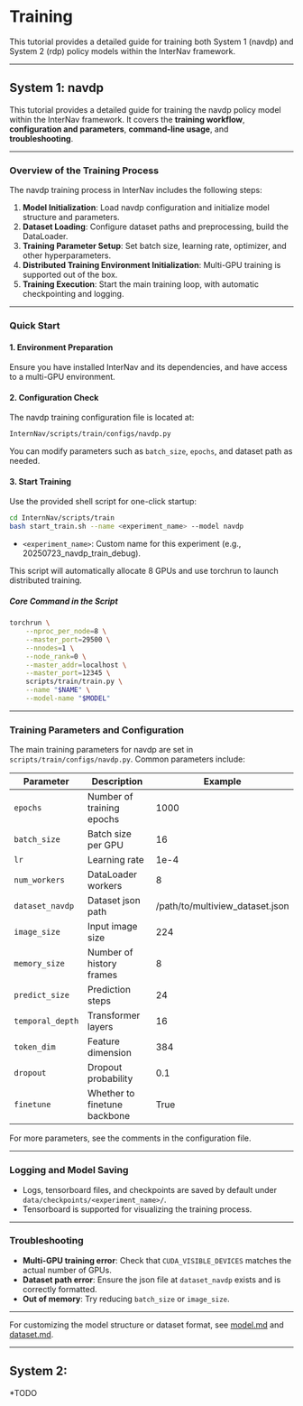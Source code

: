 # Training

This tutorial provides a detailed guide for training both System 1 (navdp) and System 2 (rdp) policy models within the InterNav framework.

---

## System 1: navdp

<!-- navdp content start -->

This tutorial provides a detailed guide for training the navdp policy model within the InterNav framework. It covers the **training workflow**, **configuration and parameters**, **command-line usage**, and **troubleshooting**.

---

### Overview of the Training Process

The navdp training process in InterNav includes the following steps:

1. **Model Initialization**: Load navdp configuration and initialize model structure and parameters.
2. **Dataset Loading**: Configure dataset paths and preprocessing, build the DataLoader.
3. **Training Parameter Setup**: Set batch size, learning rate, optimizer, and other hyperparameters.
4. **Distributed Training Environment Initialization**: Multi-GPU training is supported out of the box.
5. **Training Execution**: Start the main training loop, with automatic checkpointing and logging.

---

### Quick Start

#### 1. Environment Preparation

Ensure you have installed InterNav and its dependencies, and have access to a multi-GPU environment.

#### 2. Configuration Check

The navdp training configuration file is located at:

```bash
InternNav/scripts/train/configs/navdp.py
```

You can modify parameters such as `batch_size`, `epochs`, and dataset path as needed.

#### 3. Start Training

Use the provided shell script for one-click startup:

```bash
cd InternNav/scripts/train
bash start_train.sh --name <experiment_name> --model navdp
```

- `<experiment_name>`: Custom name for this experiment (e.g., 20250723_navdp_train_debug).

This script will automatically allocate 8 GPUs and use torchrun to launch distributed training.

##### Core Command in the Script

```bash
torchrun \
    --nproc_per_node=8 \
    --master_port=29500 \
    --nnodes=1 \
    --node_rank=0 \
    --master_addr=localhost \
    --master_port=12345 \
    scripts/train/train.py \
    --name "$NAME" \
    --model-name "$MODEL"
```

---

### Training Parameters and Configuration

The main training parameters for navdp are set in `scripts/train/configs/navdp.py`. Common parameters include:

| Parameter         | Description                | Example |
|-------------------|---------------------------|---------|
| `epochs`          | Number of training epochs  | 1000    |
| `batch_size`      | Batch size per GPU         | 16      |
| `lr`              | Learning rate              | 1e-4    |
| `num_workers`     | DataLoader workers         | 8       |
| `dataset_navdp`   | Dataset json path          | /path/to/multiview_dataset.json |
| `image_size`      | Input image size           | 224     |
| `memory_size`     | Number of history frames   | 8       |
| `predict_size`    | Prediction steps           | 24      |
| `temporal_depth`  | Transformer layers         | 16      |
| `token_dim`       | Feature dimension          | 384     |
| `dropout`         | Dropout probability        | 0.1     |
| `finetune`        | Whether to finetune backbone | True |

For more parameters, see the comments in the configuration file.

---

### Logging and Model Saving

- Logs, tensorboard files, and checkpoints are saved by default under `data/checkpoints/<experiment_name>/`.
- Tensorboard is supported for visualizing the training process.

---

### Troubleshooting

- **Multi-GPU training error**: Check that `CUDA_VISIBLE_DEVICES` matches the actual number of GPUs.
- **Dataset path error**: Ensure the json file at `dataset_navdp` exists and is correctly formatted.
- **Out of memory**: Try reducing `batch_size` or `image_size`.

---

For customizing the model structure or dataset format, see [model.md](./model.md) and [dataset.md](./dataset.md).

<!-- navdp content end -->

---

## System 2:

*TODO
